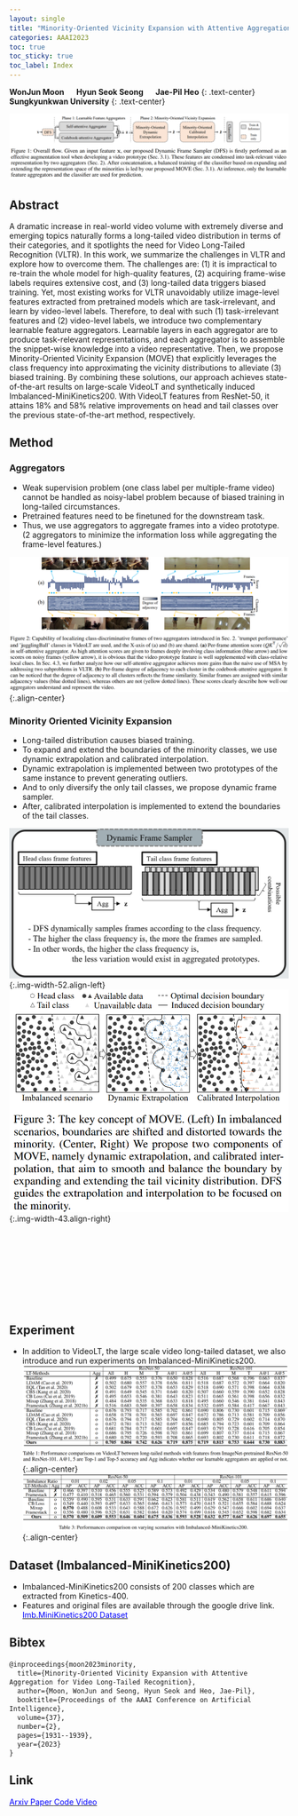 ```yaml
---
layout: single
title: "Minority-Oriented Vicinity Expansion with Attentive Aggregation for Video Long-Tailed Recognition (AAAI23)"
categories: AAAI2023
toc: true
toc_sticky: true
toc_label: Index
---
```


  **WonJun Moon** &emsp; **Hyun Seok Seong** &emsp; **Jae-Pil Heo** 
{: .text-center}
 **Sungkyunkwan University** 
{: .text-center}

<p></p>

![](/assets/images/MOVE/overview.png)

## Abstract
A dramatic increase in real-world video volume with extremely diverse and emerging topics naturally forms a long-tailed video distribution in terms of their categories, and it spotlights the need for Video Long-Tailed Recognition (VLTR). In this work, we summarize the challenges in VLTR and explore how to overcome them. The challenges are: (1) it is impractical to re-train the whole model for high-quality features, (2) acquiring frame-wise labels requires extensive cost, and (3) long-tailed data triggers biased training. Yet, most existing works for VLTR unavoidably utilize image-level features extracted from pretrained models which are task-irrelevant, and learn by video-level labels. Therefore, to deal with such (1) task-irrelevant features and (2) video-level labels, we introduce two complementary learnable feature aggregators. Learnable layers in each aggregator are to produce task-relevant representations, and each aggregator is to assemble the snippet-wise knowledge into a video representative. Then, we propose Minority-Oriented Vicinity Expansion (MOVE) that explicitly leverages the class frequency into approximating the vicinity distributions to alleviate (3) biased training. By combining these solutions, our approach achieves state-of-the-art results on large-scale VideoLT and synthetically induced Imbalanced-MiniKinetics200. With VideoLT features from ResNet-50, it attains 18% and 58% relative improvements on head and tail classes over the previous state-of-the-art method, respectively.


## Method

### Aggregators

- Weak supervision problem (one class label per multiple-frame video) cannot be handled as noisy-label problem because of biased training in long-tailed circumstances.
- Pretrained features need to be finetuned for the downstream task.
- Thus, we use aggregators to aggregate frames into a video prototype. (2 aggregators to minimize the information loss while aggregating the frame-level features.)

![](/assets/images/MOVE/attention.png){:.align-center}

### Minority Oriented Vicinity Expansion
- Long-tailed distribution causes biased training.
- To expand and extend the boundaries of the minority classes, we use dynamic extrapolation and calibrated interpolation.
- Dynamic extrapolation is implemented between two prototypes of the same instance to prevent generating outliers.
- And to only diversify the only tail classes, we propose dynamic frame sampler.
- After, calibrated interpolation is implemented to extend the boundaries of the tail classes.

![](/assets/images/MOVE/dfs.png){:.img-width-52.align-left}
![](/assets/images/MOVE/method2.png){:.img-width-43.align-right}

<br/><br/><br/><br/><br/><br/><br/><br/>

[//]: # (![]&#40;/assets/images/MOVE/dfs.png&#41;{:.img-width-half.align-center})

[//]: # (![]&#40;/assets/images/MOVE/method2.png&#41;{:.img-width-half.align-center})

## Experiment 
- In addition to VideoLT, the large scale video long-tailed dataset, we also introduce and run experiments on Imbalanced-MiniKinetics200.
![](/assets/images/MOVE/exp1.png){:.align-center}
![](/assets/images/MOVE/exp2.png){:.align-center}

## Dataset (Imbalanced-MiniKinetics200)
- Imbalanced-MiniKinetics200 consists of 200 classes which are extracted from Kinetics-400.
- Features and original files are available through the google drive link.
<a href="https://drive.google.com/drive/folders/1ZaXo0a7eEStSaIfv1ql6Qex8AeVl2VOX?usp=sharing" target="_blank" rel="noopener noreferrer" class="btn btn--info"> <span style="color:blue"> Imb.MiniKinetics200 Dataset </span></a>

## Bibtex 
```
@inproceedings{moon2023minority,
  title={Minority-Oriented Vicinity Expansion with Attentive Aggregation for Video Long-Tailed Recognition},
  author={Moon, WonJun and Seong, Hyun Seok and Heo, Jae-Pil},
  booktitle={Proceedings of the AAAI Conference on Artificial Intelligence},
  volume={37},
  number={2},
  pages={1931--1939},
  year={2023}
}
```


## Link 
<td> 
<a href="https://arxiv.org/abs/2211.13471" target="_blank" rel="noopener noreferrer" class="btn btn--info"> <span style="color:blue"> Arxiv </span></a>
<a href="https://ojs.aaai.org/index.php/AAAI/article/view/25284/25056" target="_blank" rel="noopener noreferrer" class="btn btn--info"> <span style="color:blue"> Paper </span></a>
<a href="https://github.com/wjun0830/MOVE" target="_blank" rel="noopener noreferrer" class="btn btn--info"> <span style="color:blue"> Code </span></a>
<a href="https://www.youtube.com/watch?v=SbXsj_pc_-c&t=301s" target="_blank" rel="noopener noreferrer" class="btn btn--info"> <span style="color:blue"> Video </span></a>
</td>